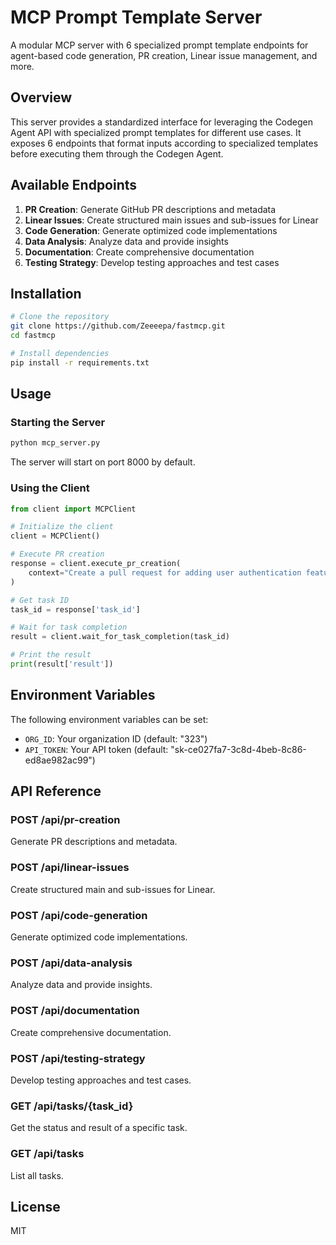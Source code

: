# MCP Prompt Template Server

A modular MCP server with 6 specialized prompt template endpoints for agent-based code generation, PR creation, Linear issue management, and more.

## Overview

This server provides a standardized interface for leveraging the Codegen Agent API with specialized prompt templates for different use cases. It exposes 6 endpoints that format inputs according to specialized templates before executing them through the Codegen Agent.

## Available Endpoints

1. **PR Creation**: Generate GitHub PR descriptions and metadata
2. **Linear Issues**: Create structured main issues and sub-issues for Linear
3. **Code Generation**: Generate optimized code implementations
4. **Data Analysis**: Analyze data and provide insights
5. **Documentation**: Create comprehensive documentation
6. **Testing Strategy**: Develop testing approaches and test cases

## Installation

```bash
# Clone the repository
git clone https://github.com/Zeeeepa/fastmcp.git
cd fastmcp

# Install dependencies
pip install -r requirements.txt
```

## Usage

### Starting the Server

```bash
python mcp_server.py
```

The server will start on port 8000 by default.

### Using the Client

```python
from client import MCPClient

# Initialize the client
client = MCPClient()

# Execute PR creation
response = client.execute_pr_creation(
    context="Create a pull request for adding user authentication features."
)

# Get task ID
task_id = response['task_id']

# Wait for task completion
result = client.wait_for_task_completion(task_id)

# Print the result
print(result['result'])
```

## Environment Variables

The following environment variables can be set:

- `ORG_ID`: Your organization ID (default: "323")
- `API_TOKEN`: Your API token (default: "sk-ce027fa7-3c8d-4beb-8c86-ed8ae982ac99")

## API Reference

### POST /api/pr-creation

Generate PR descriptions and metadata.

### POST /api/linear-issues

Create structured main and sub-issues for Linear.

### POST /api/code-generation

Generate optimized code implementations.

### POST /api/data-analysis

Analyze data and provide insights.

### POST /api/documentation

Create comprehensive documentation.

### POST /api/testing-strategy

Develop testing approaches and test cases.

### GET /api/tasks/{task_id}

Get the status and result of a specific task.

### GET /api/tasks

List all tasks.

## License

MIT
